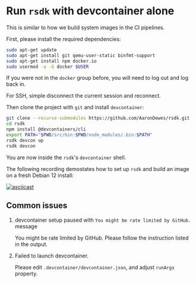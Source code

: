 # Run `rsdk` with devcontainer alone

This is similar to how we build system images in the CI pipelines.

First, please install the required dependencies:

```bash
sudo apt-get update
sudo apt-get install git qemu-user-static binfmt-support
sudo apt-get install npm docker.io
sudo usermod -a -G docker $USER
```

If you were not in the `docker` group before, you will need to log out and log back in.

For SSH, simple disconnect the current session and reconnect.

Then clone the project with `git` and install `devcontainer`:

```bash
git clone --recurse-submodules https://github.com/AaronDewes/rsdk.git
cd rsdk
npm install @devcontainers/cli
export PATH="$PWD/src/bin:$PWD/node_modules/.bin:$PATH"
rsdk devcon up
rsdk devcon
```

You are now inside the `rsdk`'s `devcontainer` shell.

The following recording demostates how to set up `rsdk` and build an image on a fresh Debian 12 install:

[![asciicast](https://asciinema.org/a/A064TrKbZsXncNkEveIUFAGvp.svg)](https://asciinema.org/a/A064TrKbZsXncNkEveIUFAGvp)

## Common issues

1. devcontainer setup paused with `You might be rate limited by GitHub.` message

   You might be rate limited by GitHub. Please follow the instruction listed in the output.

2. Failed to launch devcontainer.

   Please edit `.devcontainer/devcontainer.json`, and adjust `runArgs` property.
